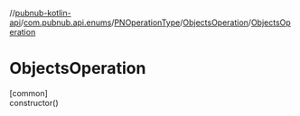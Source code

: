 //[pubnub-kotlin-api](../../../../index.md)/[com.pubnub.api.enums](../../index.md)/[PNOperationType](../index.md)/[ObjectsOperation](index.md)/[ObjectsOperation](-objects-operation.md)

# ObjectsOperation

[common]\
constructor()
